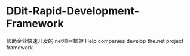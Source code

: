 # DDit-Rapid-Development-Framework
帮助企业快速开发的.net项目框架 
Help companies develop the.net project framework
